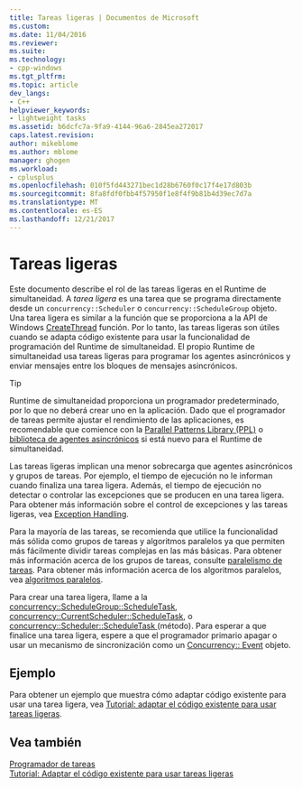 ```yaml
---
title: Tareas ligeras | Documentos de Microsoft
ms.custom: 
ms.date: 11/04/2016
ms.reviewer: 
ms.suite: 
ms.technology:
- cpp-windows
ms.tgt_pltfrm: 
ms.topic: article
dev_langs:
- C++
helpviewer_keywords:
- lightweight tasks
ms.assetid: b6dcfc7a-9fa9-4144-96a6-2845ea272017
caps.latest.revision: 
author: mikeblome
ms.author: mblome
manager: ghogen
ms.workload:
- cplusplus
ms.openlocfilehash: 010f5fd443271bec1d28b6760f0c17f4e17d803b
ms.sourcegitcommit: 8fa8fdf0fbb4f57950f1e8f4f9b81b4d39ec7d7a
ms.translationtype: MT
ms.contentlocale: es-ES
ms.lasthandoff: 12/21/2017
---
```

# <a name="lightweight-tasks"></a>Tareas ligeras
Este documento describe el rol de las tareas ligeras en el Runtime de simultaneidad. A *tarea ligera* es una tarea que se programa directamente desde un `concurrency::Scheduler` o `concurrency::ScheduleGroup` objeto. Una tarea ligera es similar a la función que se proporciona a la API de Windows [CreateThread](http://msdn.microsoft.com/library/windows/desktop/ms682453) función. Por lo tanto, las tareas ligeras son útiles cuando se adapta código existente para usar la funcionalidad de programación del Runtime de simultaneidad. El propio Runtime de simultaneidad usa tareas ligeras para programar los agentes asincrónicos y enviar mensajes entre los bloques de mensajes asincrónicos.  
  
> [!TIP]
>  Runtime de simultaneidad proporciona un programador predeterminado, por lo que no deberá crear uno en la aplicación. Dado que el programador de tareas permite ajustar el rendimiento de las aplicaciones, es recomendable que comience con la [Parallel Patterns Library (PPL)](../../parallel/concrt/parallel-patterns-library-ppl.md) o [biblioteca de agentes asincrónicos](../../parallel/concrt/asynchronous-agents-library.md) si está nuevo para el Runtime de simultaneidad.  
  
 Las tareas ligeras implican una menor sobrecarga que agentes asincrónicos y grupos de tareas. Por ejemplo, el tiempo de ejecución no le informan cuando finaliza una tarea ligera. Además, el tiempo de ejecución no detectar o controlar las excepciones que se producen en una tarea ligera. Para obtener más información sobre el control de excepciones y las tareas ligeras, vea [Exception Handling](../../parallel/concrt/exception-handling-in-the-concurrency-runtime.md).  
  
 Para la mayoría de las tareas, se recomienda que utilice la funcionalidad más sólida como grupos de tareas y algoritmos paralelos ya que permiten más fácilmente dividir tareas complejas en las más básicas. Para obtener más información acerca de los grupos de tareas, consulte [paralelismo de tareas](../../parallel/concrt/task-parallelism-concurrency-runtime.md). Para obtener más información acerca de los algoritmos paralelos, vea [algoritmos paralelos](../../parallel/concrt/parallel-algorithms.md).  
  
 Para crear una tarea ligera, llame a la [concurrency::ScheduleGroup::ScheduleTask](reference/schedulegroup-class.md#scheduletask), [concurrency::CurrentScheduler::ScheduleTask](reference/currentscheduler-class.md#scheduletask), o [concurrency::Scheduler::ScheduleTask ](reference/scheduler-class.md#scheduletask) (método). Para esperar a que finalice una tarea ligera, espere a que el programador primario apagar o usar un mecanismo de sincronización como un [Concurrency:: Event](../../parallel/concrt/reference/event-class.md) objeto.  
  
## <a name="example"></a>Ejemplo  
 Para obtener un ejemplo que muestra cómo adaptar código existente para usar una tarea ligera, vea [Tutorial: adaptar el código existente para usar tareas ligeras](../../parallel/concrt/walkthrough-adapting-existing-code-to-use-lightweight-tasks.md).  
  
## <a name="see-also"></a>Vea también  
 [Programador de tareas](../../parallel/concrt/task-scheduler-concurrency-runtime.md)   
 [Tutorial: Adaptar el código existente para usar tareas ligeras](../../parallel/concrt/walkthrough-adapting-existing-code-to-use-lightweight-tasks.md)

